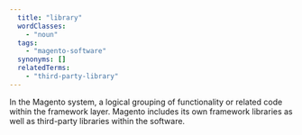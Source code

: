 ```yaml
---
  title: "library"
  wordClasses:
    - "noun"
  tags:
    - "magento-software"
  synonyms: []
  relatedTerms:
    - "third-party-library"
---
```

In the Magento system, a logical grouping of functionality or related code within the framework layer. Magento includes its own framework libraries as well as third-party libraries within the software.
